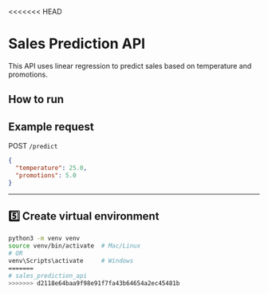<<<<<<< HEAD
# Sales Prediction API

This API uses linear regression to predict sales based on temperature and promotions.

## How to run

## Example request
POST `/predict`
```json
{
  "temperature": 25.0,
  "promotions": 5.0
}
```

---

## **5️⃣ Create virtual environment**
```bash
python3 -m venv venv
source venv/bin/activate  # Mac/Linux
# OR
venv\Scripts\activate     # Windows
=======
# sales_prediction_api
>>>>>>> d2118e64baa9f98e91f7fa43b64654a2ec45481b
